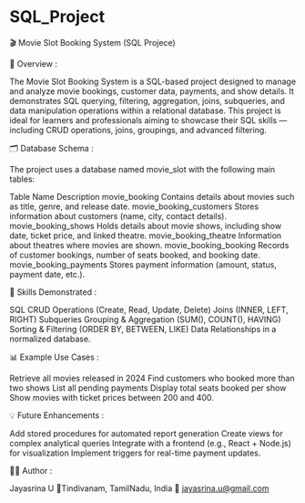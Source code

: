 # SQL_Project
🎬 Movie Slot Booking System (SQL Projece)

📘 Overview :

The Movie Slot Booking System is a SQL-based project designed to manage and analyze movie bookings, customer data, payments, and show details. It demonstrates SQL querying, filtering, aggregation, joins, subqueries, and data manipulation operations within a relational database. This project is ideal for learners and professionals aiming to showcase their SQL skills — including CRUD operations, joins, groupings, and advanced filtering.

🗂️ Database Schema :

The project uses a database named movie_slot with the following main tables:

Table Name Description movie_booking Contains details about movies such as title, genre, and release date. movie_booking_customers Stores information about customers (name, city, contact details). movie_booking_shows Holds details about movie shows, including show date, ticket price, and linked theatre. movie_booking_theatre Information about theatres where movies are shown. movie_booking_booking Records of customer bookings, number of seats booked, and booking date. movie_booking_payments Stores payment information (amount, status, payment date, etc.).

🧩 Skills Demonstrated :

SQL CRUD Operations (Create, Read, Update, Delete) Joins (INNER, LEFT, RIGHT) Subqueries Grouping & Aggregation (SUM(), COUNT(), HAVING) Sorting & Filtering (ORDER BY, BETWEEN, LIKE) Data Relationships in a normalized database.

📊 Example Use Cases :

Retrieve all movies released in 2024 Find customers who booked more than two shows List all pending payments Display total seats booked per show Show movies with ticket prices between 200 and 400.

💡 Future Enhancements :

Add stored procedures for automated report generation Create views for complex analytical queries Integrate with a frontend (e.g., React + Node.js) for visualization Implement triggers for real-time payment updates.

🧑‍💻 Author :

Jayasrina U 📍Tindivanam, TamilNadu, India 📧 jayasrina.u@gmail.com

